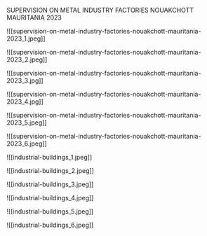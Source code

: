 
SUPERVISION ON METAL INDUSTRY FACTORIES NOUAKCHOTT MAURITANIA 2023

![[supervision-on-metal-industry-factories-nouakchott-mauritania-2023_1.jpeg]]

![[supervision-on-metal-industry-factories-nouakchott-mauritania-2023_2.jpeg]]

![[supervision-on-metal-industry-factories-nouakchott-mauritania-2023_3.jpg]]

![[supervision-on-metal-industry-factories-nouakchott-mauritania-2023_4.jpg]]

![[supervision-on-metal-industry-factories-nouakchott-mauritania-2023_5.jpeg]]

![[supervision-on-metal-industry-factories-nouakchott-mauritania-2023_6.jpeg]]

![[industrial-buildings_1.jpeg]]

![[industrial-buildings_2.jpeg]]

![[industrial-buildings_3.jpeg]]

![[industrial-buildings_4.jpeg]]

![[industrial-buildings_5.jpeg]]

![[industrial-buildings_6.jpeg]]

